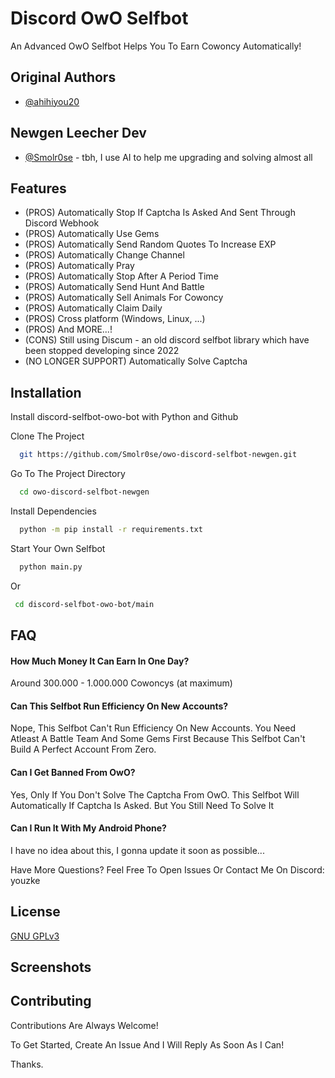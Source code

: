 
# Discord OwO Selfbot

An Advanced OwO Selfbot Helps You To Earn Cowoncy Automatically!

## Original Authors

- [@ahihiyou20](https://www.github.com/ahihiyou20)

## Newgen Leecher Dev

- [@Smolr0se](https://github.com/Smolr0se) - tbh, I use AI to help me upgrading and solving almost all 

## Features

- (PROS) Automatically Stop If Captcha Is Asked And Sent Through Discord Webhook
- (PROS) Automatically Use Gems
- (PROS) Automatically Send Random Quotes To Increase EXP
- (PROS) Automatically Change Channel
- (PROS) Automatically Pray
- (PROS) Automatically Stop After A Period Time
- (PROS) Automatically Send Hunt And Battle
- (PROS) Automatically Sell Animals For Cowoncy
- (PROS) Automatically Claim Daily
- (PROS) Cross platform (Windows, Linux, ...)
- (PROS) And MORE...!
- (CONS) Still using Discum - an old discord selfbot library which have been stopped developing since 2022
- (NO LONGER SUPPORT) Automatically Solve Captcha
## Installation

Install discord-selfbot-owo-bot with Python and Github

Clone The Project

```bash
  git https://github.com/Smolr0se/owo-discord-selfbot-newgen.git
```

Go To The Project Directory

```bash
  cd owo-discord-selfbot-newgen
```

Install Dependencies

```bash
  python -m pip install -r requirements.txt
```

Start Your Own Selfbot

```bash
  python main.py
```

Or

```bash
 cd discord-selfbot-owo-bot/main
```

## FAQ

#### How Much Money It Can Earn In One Day?

Around 300.000 - 1.000.000 Cowoncys (at maximum)

#### Can This Selfbot Run Efficiency On New Accounts?

Nope, This Selfbot Can't Run Efficiency On New Accounts. You Need Atleast A Battle Team And Some Gems First Because This Selfbot Can't Build A Perfect Account From Zero.

#### Can I Get Banned From OwO?

Yes, Only If You Don't Solve The Captcha From OwO. This Selfbot Will Automatically If Captcha Is Asked. But You Still Need To Solve It

#### Can I Run It With My Android Phone?

I have no idea about this, I gonna update it soon as possible...

Have More Questions? Feel Free To Open Issues Or Contact Me On Discord: youzke
## License

[GNU GPLv3](https://choosealicense.com/licenses/gpl-3.0/)


## Screenshots



## Contributing

Contributions Are Always Welcome!

To Get Started, Create An Issue And I Will Reply As Soon As I Can!

Thanks.
